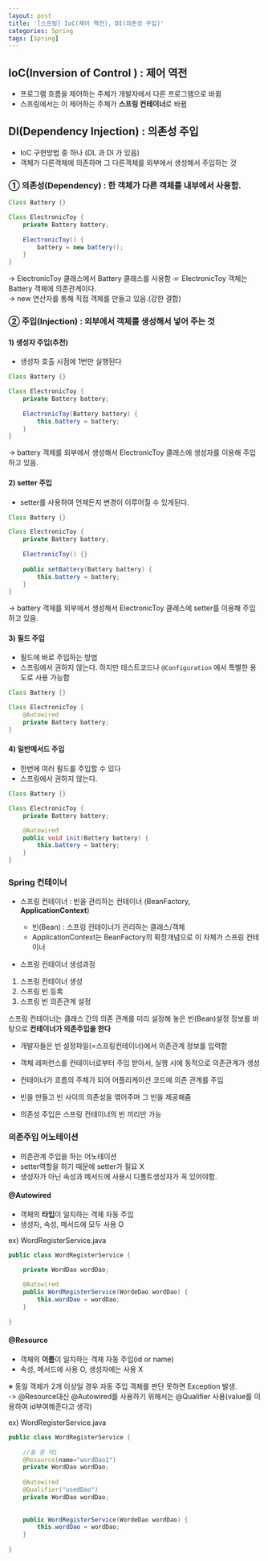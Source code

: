 ```yaml
---
layout: post
title: '[스프링] IoC(제어 역전), DI(의존성 주입)'
categories: Spring
tags: [Spring]
---
```


## IoC(Inversion of Control ) : 제어 역전
- 프로그램 흐름을 제어하는 주체가 개발자에서 다른 프로그램으로 바뀜
- 스프링에서는 이 제어하는 주체가 **스프링 컨테이너**로 바뀜

## DI(Dependency Injection) : 의존성 주입
- IoC 구현방법 중 하나 (DL 과 DI 가 있음)
- 객체가 다른객체에 의존하며 그 다른객체를 외부에서 생성해서 주입하는 것

### ① 의존성(Dependency) : 한 객체가 다른 객체를 내부에서 사용함.

```java
Class Battery {}

Class ElectronicToy {
    private Battery battery;
    
    ElectronicToy() {
        battery = new battery();
    }
}
```
→ ElectronicToy 클래스에서 Battery 클래스를 사용함 ☞ ElectronicToy 객체는 Battery 객체에 의존관계이다.  
→ new 연산자를 통해 직접 객체를 만들고 있음.(강한 결합)

### ② 주입(Injection) : 외부에서 객체를 생성해서 넣어 주는 것
#### 1) 생성자 주입(추천)
- 생성자 호출 시점에 1번만 실행된다

```java
Class Battery {}

Class ElectronicToy {
    private Battery battery;
    
    ElectronicToy(Battery battery) {
        this.battery = battery;
    }
}
```
→ battery 객체를 외부에서 생성해서 ElectronicToy 클래스에 생성자를 이용해 주입하고 있음.

#### 2) setter 주입
- setter를 사용하여 언제든지 변경이 이루어질 수 있게된다.

```java
Class Battery {}

Class ElectronicToy {
    private Battery battery;
    
    ElectronicToy() {}
    
    public setBattery(Battery battery) {
        this.battery = battery;
    }
}
```
→ battery 객체를 외부에서 생성해서 ElectronicToy 클래스에 setter를 이용해 주입하고 있음.

#### 3) 필드 주입
- 필드에 바로 주입하는 방법
- 스프링에서 권하지 않는다. 하지만 테스트코드나 `@Configuration` 에서 특별한 용도로 사용 가능함

```java
Class Battery {}

Class ElectronicToy {
    @Autowired
    private Battery battery;
}
```

#### 4) 일반메서드 주입
- 한번에 여러 필드를 주입할 수 있다
- 스프링에서 권하지 않는다.
  
```java
Class Battery {}

Class ElectronicToy {
    private Battery battery;

    @Autowired
    public void init(Battery battery) {
        this.battery = battery;
    }
}
```

### Spring 컨테이너
- 스프링 컨테이너 : 빈을 관리하는 컨테이너 (BeanFactory, **ApplicationContext**) 
    - 빈(Bean) : 스프링 컨테이너가 관리하는 클래스/객체
    - ApplicationContext는 BeanFactory의 확장개념으로 이 자체가 스프링 컨테이너

- 스프링 컨테이너 생성과정
1. 스프링 컨테이너 생성
2. 스프링 빈 등록
3. 스프링 빈 의존관계 설정

스프링 컨테이너는 클래스 간의 의존 관계를 미리 설정해 놓은 빈(Bean)설정 정보를 바탕으로 **컨테이너가 의존주입을 한다**

- 개발자들은 빈 설정파일(=스프링컨테이너)에서 의존관계 정보를 입력함
- 객체 레퍼런스를 컨테이너로부터 주입 받아서, 실행 시에 동적으로 의존관계가 생성
- 컨테이너가 흐름의 주체가 되어 어플리케이션 코드에 의존 관계를 주입

- 빈을 만들고 빈 사이의 의존성을 엮어주며 그 빈을 제공해줌
- 의존성 주입은 스프링 컨테이너의 빈 끼리만 가능

### 의존주입 어노테이션
- 의존관계 주입을 하는 어노테이션
- setter역할을 하기 때문에 setter가 필요 X
- 생성자가 아닌 속성과 메서드에 사용시 디폴트생성자가 꼭 있어야함.

#### @Autowired
- 객체의 **타입**이 일치하는 객체 자동 주입
- 생성자, 속성, 메서드에 모두 사용 O

ex) WordRegisterService.java

```java
public class WordRegisterService {

    private WordDao wordDao;
    
    @Autowired
    public WordRegisterService(WordeDao wordDao) {
    	this.wordDao = wordDao;
    }
    
}
```

#### @Resource
- 객체의 **이름**이 일치하는 객체 자동 주입(id or name)
- 속성, 메서드에 사용 O, 생성자에는 사용 X

※ 동일 객체가 2개 이상일 경우 자동 주입 객체를 판단 못하면 Exception 발생.  
    -> @Resource대신 @Autowired를 사용하기 위해서는 @Qualifier 사용(value를 이용하여 id부여해준다고 생각)

ex) WordRegisterService.java

```java
public class WordRegisterService {
    
    //둘 중 택1
    @Resource(name="wordDao1")
    private WordDao wordDao;
    
    @Autowired
    @Qualifier("usedDao")
    private WordDao wordDao;
    
    
    public WordRegisterService(WordeDao wordDao) {
    	this.wordDao = wordDao;
    }
    
}
```